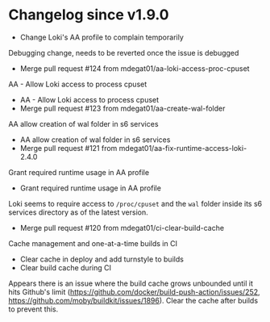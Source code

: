 # Changelog since v1.9.0
- Change Loki's AA profile to complain temporarily

Debugging change, needs to be reverted once the issue is debugged 
- Merge pull request #124 from mdegat01/aa-loki-access-proc-cpuset

AA - Allow Loki access to process cpuset 
- AA - Allow Loki access to process cpuset 
- Merge pull request #123 from mdegat01/aa-create-wal-folder

AA allow creation of wal folder in s6 services 
- AA allow creation of wal folder in s6 services 
- Merge pull request #121 from mdegat01/aa-fix-runtime-access-loki-2.4.0

Grant required runtime usage in AA profile 
- Grant required runtime usage in AA profile

Loki seems to require access to `/proc/cpuset` and the `wal` folder inside its s6 services directory as of the latest version. 
- Merge pull request #120 from mdegat01/ci-clear-build-cache

Cache management and one-at-a-time builds in CI 
- Clear cache in deploy and add turnstyle to builds 
- Clear build cache during CI

Appears there is an issue where the build cache grows unbounded until it hits Github's limit (https://github.com/docker/build-push-action/issues/252, https://github.com/moby/buildkit/issues/1896). Clear the cache after builds to prevent this. 
